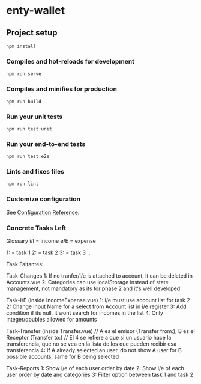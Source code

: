 # enty-wallet

## Project setup
```
npm install
```

### Compiles and hot-reloads for development
```
npm run serve
```

### Compiles and minifies for production
```
npm run build
```

### Run your unit tests
```
npm run test:unit
```

### Run your end-to-end tests
```
npm run test:e2e
```

### Lints and fixes files
```
npm run lint
```

### Customize configuration
See [Configuration Reference](https://cli.vuejs.org/config/).


### Concrete Tasks Left
Glossary
i/I = income
e/E = expense

1: = task 1
2: = task 2
3: = task 3
..

Task Faltantes:

Task-Changes
1: If no tranfer/i/e is attached to account, it can be deleted in Accounts.vue
2: Categories can use localStorage instead of state management, not mandatory as its for phase 2 and it's well developed

Task-I/E (inside IncomeExpense.vue)
1: i/e must use account list for task 2
2: Change input Name for a select from Account list in i/e register
3: Add condition if its null, it wont search for incomes in the list
4: Only integer/doubles allowed for amounts

Task-Transfer (inside Transfer.vue)
// A es el emisor (Transfer from:), B es el Receptor (Transfer to:)
// El 4 se refiere a que si un usuario hace la transferencia, que no se vea en la lista de los que pueden recibir esa transferencia
4: If A already selected an user, do not show A user for B possible accounts, same for B being selected

Task-Reports
1: Show i/e of each user order by date
2: Show i/e of each user order by date and categories
3: Filter option between task 1 and task 2



